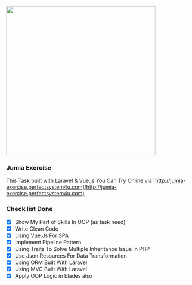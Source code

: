 <p align=""><a href="https://www.jumia.com.eg" target="_blank"><img src="https://cdn.freelogovectors.net/wp-content/uploads/2019/02/jumia-logo.png" width="400"></a></p>



### Jumia Exercise

This Task built with Laravel & Vue.js
You Can Try Online via [http://jumia-exercise.perfectsystem4u.com](http://jumia-exercise.perfectsystem4u.com)
### Check list Done

- [x] Show My Part of Skills In OOP (as task need)
- [x] Write Clean Code
- [x] Using Vue.Js For SPA
- [x] Implement Pipeline Pattern
- [x] Using Traits To Solve Multiple Inheritance Issue in PHP
- [x] Use Json Resources For Data Transformation
- [x] Using ORM Built With Laravel
- [x] Using MVC Built With Laravel
- [x] Apply OOP Logic in blades also
